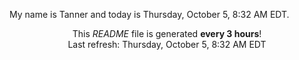 My name is Tanner and today is Thursday, October 5, 8:32 AM EDT.

<p align="center">This <i>README</i> file is generated <b>every 3 hours</b>!</br>Last refresh: Thursday, October 5, 8:32 AM EDT<br /></p>

